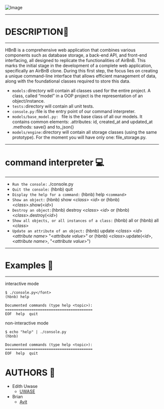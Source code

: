 ![Image](https://camo.githubusercontent.com/d8a348e1fceb92d45fa8981ac42a6223e454acefe89750896e80fd1287cab92b/68747470733a2f2f7777772e706e676974656d2e636f6d2f70696d67732f6d2f3133322d313332323132355f7472616e73706172656e742d6261636b67726f756e642d616972626e622d6c6f676f2d68642d706e672d646f776e6c6f61642e706e67)

---
# DESCRIPTION:microphone:
---
HBnB is a comprehensive web application that combines various components such as database storage, a back-end API, and front-end interfacing, all designed to replicate the functionalities of AirBnB. This marks the initial stage in the development of a complete web application, specifically an AirBnB clone. During this first step, the focus lies on creating a unique command-line interface that allows efficient management of data, along with the foundational classes required to store this data.
* `models:`directory will contain all classes used for the entire project. A class, called “model” in a OOP project is the representation of an object/instance.
* `tests:`directory will contain all unit tests.
* `console.py:`file is the entry point of our command interpreter.
* `models/base_model.py: ` file is the base class of all our models. It contains common elements:
     .attributes: id, created_at and updated_at
     .methods: save() and to_json()
* `models/engine:`directory will contain all storage classes (using the same prototype). For the moment you will have only one: file_storage.py.
---
# command interpreter :computer:
---
* `Run the console:` ./console.py
* `Quit the console:` (hbnb) quit
* `Display the help for a command:` (hbnb) help <`command`>
* `Show an object:` (hbnb) show <_class_> <_id_> or (hbnb) <_class_>.show(<_id_>)
* `Destroy an object:`(hbnb) destroy <_class_> <_id_> or (hbnb) <_class_>.destroy(<_id_>)
* `Show all objects, or all instances of a class:` (hbnb) all or (hbnb) all <_class_>
* `Update an attribute of an object:` (hbnb) update <_class_> <_id_> <_attribute name_> "<_attribute value_>" or (hbnb) <_class_>.update(<_id_>, <_attribute name_>, "<_attribute value_>")

---
# Examples :telescope:
---
  interactive mode
  ```
  $ ./console.py</font>
(hbnb) help

Documented commands (type help <topic>):
========================================
EOF  help  quit
```
  non-interactive mode
  ```
  $ echo "help" | ./console.py
(hbnb)

Documented commands (type help <topic>):
========================================
EOF  help  quit
```


# AUTHORS :woman:
* Edith Uwase
   * [UWASE](https://github.com/Uwaseedith)
* Brian
   * [Avit](https://github.com/AvitBrian)
